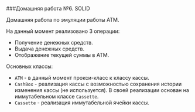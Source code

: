 ###Домашняя работа №6. SOLID

<p>Домашняя работа по эмуляции работы АТМ.</p>
На данный момент реализовано 3 операции:

+ Получение денежных средств.
+ Выдача денежных средств.
+ Отображение текущей суммы в АТМ.

Основных классы:
+ `ATM` - в данный момент прокси-класс к классу кассы.
+ `CashBox` - реализация кассы с возможностью сохранения истории изменения кассы (не используется). В своей реализации основан на иммутабельном классе `Cassette`.
+ `Cassette` - реализация иммутабельной ячейки кассы.
